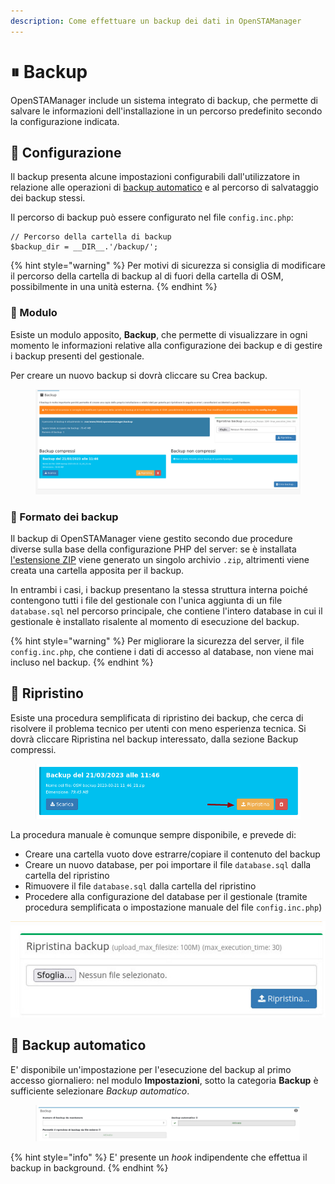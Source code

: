 ```yaml
---
description: Come effettuare un backup dei dati in OpenSTAManager
---
```


# ⏸ Backup

OpenSTAManager include un sistema integrato di backup, che permette di salvare le informazioni dell'installazione in un percorso predefinito secondo la configurazione indicata.

## 📗 Configurazione

Il backup presenta alcune impostazioni configurabili dall'utilizzatore in relazione alle operazioni di [backup automatico](backup.md#backup-automatico) e al percorso di salvataggio dei backup stessi.

Il percorso di backup può essere configurato nel file `config.inc.php`:

```
// Percorso della cartella di backup
$backup_dir = __DIR__.'/backup/';
```

{% hint style="warning" %}
Per motivi di sicurezza si consiglia di modificare il percorso della cartella di backup al di fuori della cartella di OSM, possibilmente in una unità esterna.
{% endhint %}

### 📗 Modulo

Esiste un modulo apposito, **Backup**, che permette di visualizzare in ogni momento le informazioni relative alla configurazione dei backup e di gestire i backup presenti del gestionale.

Per creare un nuovo backup si dovrà cliccare su Crea backup.

<figure><img src="../../.gitbook/assets/immagine (248).png" alt=""><figcaption></figcaption></figure>

### 📗 Formato dei backup

Il backup di OpenSTAManager viene gestito secondo due procedure diverse sulla base della configurazione PHP del server: se è installata [l'estensione ZIP](https://www.php.net/manual/en/book.zip.php) viene generato un singolo archivio `.zip`, altrimenti viene creata una cartella apposita per il backup.

In entrambi i casi, i backup presentano la stessa struttura interna poiché contengono tutti i file del gestionale con l'unica aggiunta di un file `database.sql` nel percorso principale, che contiene l'intero database in cui il gestionale è installato risalente al momento di esecuzione del backup.

{% hint style="warning" %}
Per migliorare la sicurezza del server, il file `config.inc.php`, che contiene i dati di accesso al database, non viene mai incluso nel backup.
{% endhint %}

## 📘 Ripristino

Esiste una procedura semplificata di ripristino dei backup, che cerca di risolvere il problema tecnico per utenti con meno esperienza tecnica. Si dovrà cliccare Ripristina nel backup interessato, dalla sezione Backup compressi.

<figure><img src="../../.gitbook/assets/immagine (257).png" alt=""><figcaption></figcaption></figure>

La procedura manuale è comunque sempre disponibile, e prevede di:

* Creare una cartella vuoto dove estrarre/copiare il contenuto del backup
* Creare un nuovo database, per poi importare il file `database.sql` dalla cartella del ripristino
* Rimuovere il file `database.sql` dalla cartella del ripristino
* Procedere alla configurazione del database per il gestionale (tramite procedura semplificata o impostazione manuale del file `config.inc.php`)

![](<../../.gitbook/assets/immagine (421).png>)

## 📙 Backup automatico

E' disponibile un'impostazione per l'esecuzione del backup al primo accesso giornaliero: nel modulo **Impostazioni**, sotto la categoria **Backup** è sufficiente selezionare _Backup automatico_.

<figure><img src="../../.gitbook/assets/immagine (487).png" alt=""><figcaption></figcaption></figure>

{% hint style="info" %}
E' presente un _hook_ indipendente che effettua il backup in background.
{% endhint %}

